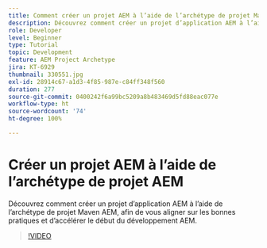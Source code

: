 ```yaml
---
title: Comment créer un projet AEM à l’aide de l’archétype de projet Maven AEM
description: Découvrez comment créer un projet d’application AEM à l’aide de l’archétype de projet Maven AEM, afin de vous aligner sur les bonnes pratiques et d’accélérer le début du développement AEM.
role: Developer
level: Beginner
type: Tutorial
topic: Development
feature: AEM Project Archetype
jira: KT-6929
thumbnail: 330551.jpg
exl-id: 28914c67-a1d3-4f85-987e-c84ff348f560
duration: 277
source-git-commit: 0400242f6a99bc5209a8b483469d5fd88eac077e
workflow-type: ht
source-wordcount: '74'
ht-degree: 100%

---
```


# Créer un projet AEM à l’aide de l’archétype de projet AEM

Découvrez comment créer un projet d’application AEM à l’aide de l’archétype de projet Maven AEM, afin de vous aligner sur les bonnes pratiques et d’accélérer le début du développement AEM.

>[!VIDEO](https://video.tv.adobe.com/v/330551?quality=12&learn=on)
